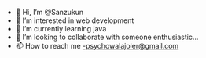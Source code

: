 - 👋 Hi, I’m @Sanzukun
- 👀 I’m interested in web development
- 🌱 I’m currently learning java
- 💞️ I’m looking to collaborate with someone enthusiastic...
- 📫 How to reach me -psychowalajoler@gmail.com

<!---
Sanzukun/Sanzukun is a ✨ special ✨ repository because its `README.md` (this file) appears on your GitHub profile.
You can click the Preview link to take a look at your changes.
--->
